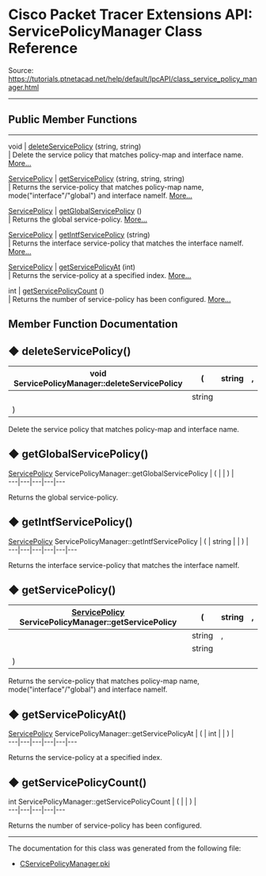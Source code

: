 # Cisco Packet Tracer Extensions API: ServicePolicyManager Class Reference

Source: https://tutorials.ptnetacad.net/help/default/IpcAPI/class_service_policy_manager.html

---

##  Public Member Functions  
  
---  
void | [deleteServicePolicy](class_service_policy_manager.html#a315ac3a8069ee3748f5cdd4558a2175c) (string, string)  
| Delete the service policy that matches policy-map and interface name. [More...](class_service_policy_manager.html#a315ac3a8069ee3748f5cdd4558a2175c)  
  
[ServicePolicy](class_service_policy.html) | [getServicePolicy](class_service_policy_manager.html#a0613293e72fd4e4c9cf9520ae41ae99d) (string, string, string)  
| Returns the service-policy that matches policy-map name, mode("interface"/"global") and interface nameIf. [More...](class_service_policy_manager.html#a0613293e72fd4e4c9cf9520ae41ae99d)  
  
[ServicePolicy](class_service_policy.html) | [getGlobalServicePolicy](class_service_policy_manager.html#a4d1a3d2c6506ebd7d8ca7818174fc7e8) ()  
| Returns the global service-policy. [More...](class_service_policy_manager.html#a4d1a3d2c6506ebd7d8ca7818174fc7e8)  
  
[ServicePolicy](class_service_policy.html) | [getIntfServicePolicy](class_service_policy_manager.html#a1298242ef34915ddd074a50f7beebf6d) (string)  
| Returns the interface service-policy that matches the interface nameIf. [More...](class_service_policy_manager.html#a1298242ef34915ddd074a50f7beebf6d)  
  
[ServicePolicy](class_service_policy.html) | [getServicePolicyAt](class_service_policy_manager.html#aecc2db8a0d0d72f8c72c690ba5c897e4) (int)  
| Returns the service-policy at a specified index. [More...](class_service_policy_manager.html#aecc2db8a0d0d72f8c72c690ba5c897e4)  
  
int | [getServicePolicyCount](class_service_policy_manager.html#afc55caf098e9b209fedfd80e21e4db22) ()  
| Returns the number of service-policy has been configured. [More...](class_service_policy_manager.html#afc55caf098e9b209fedfd80e21e4db22)  
  
  
## Member Function Documentation

## ◆ deleteServicePolicy()

void ServicePolicyManager::deleteServicePolicy  | ( | string  | ,   
---|---|---|---  
|  | string  |   
| ) | |   
  
Delete the service policy that matches policy-map and interface name. 

## ◆ getGlobalServicePolicy()

[ServicePolicy](class_service_policy.html) ServicePolicyManager::getGlobalServicePolicy  | ( | | ) |   
---|---|---|---|---  
  
Returns the global service-policy. 

## ◆ getIntfServicePolicy()

[ServicePolicy](class_service_policy.html) ServicePolicyManager::getIntfServicePolicy  | ( | string  | | ) |   
---|---|---|---|---|---  
  
Returns the interface service-policy that matches the interface nameIf. 

## ◆ getServicePolicy()

[ServicePolicy](class_service_policy.html) ServicePolicyManager::getServicePolicy  | ( | string  | ,   
---|---|---|---  
|  | string  | ,   
|  | string  |   
| ) | |   
  
Returns the service-policy that matches policy-map name, mode("interface"/"global") and interface nameIf. 

## ◆ getServicePolicyAt()

[ServicePolicy](class_service_policy.html) ServicePolicyManager::getServicePolicyAt  | ( | int  | | ) |   
---|---|---|---|---|---  
  
Returns the service-policy at a specified index. 

## ◆ getServicePolicyCount()

int ServicePolicyManager::getServicePolicyCount  | ( | | ) |   
---|---|---|---|---  
  
Returns the number of service-policy has been configured. 

* * *

The documentation for this class was generated from the following file:

  * [CServicePolicyManager.pki](_c_service_policy_manager_8pki.html)


